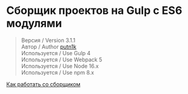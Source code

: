 # Сборщик проектов на Gulp с ES6 модулями

> Версия / Version 3.1.1 <br>
> Автор / Author [putn1k](https://github.com/putn1k/) <br>
> Используется / Use Gulp 4 <br>
> Используется / Use Webpack 5 <br>
> Используется / Use Node 16.x <br>
> Используется / Use npm 8.x <br>

[Как работать со сборщиком](Guide.md)